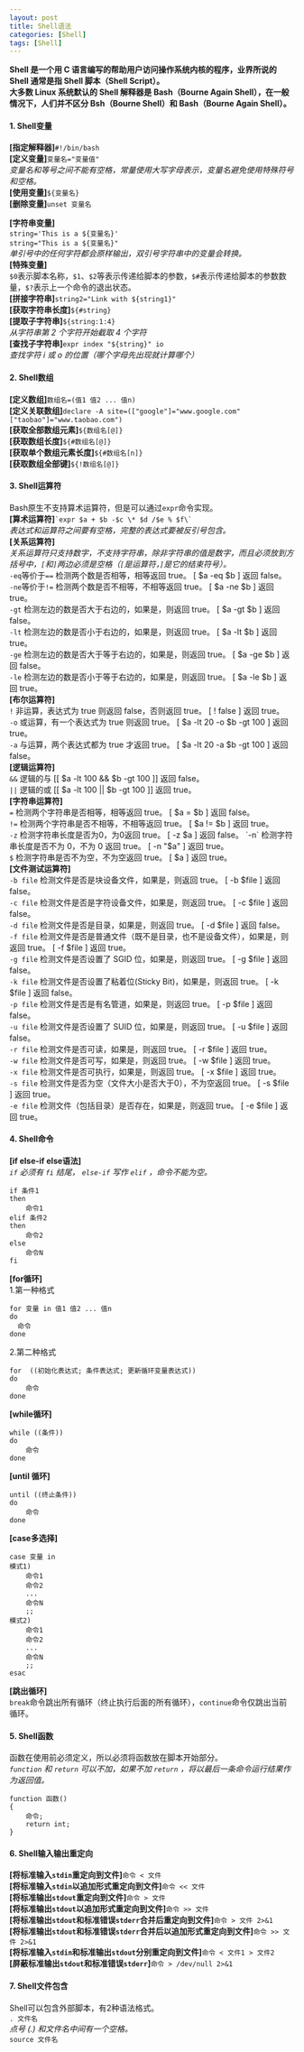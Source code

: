 ```yaml
---
layout: post
title: Shell语法
categories: [Shell]
tags: [Shell]
---
```

**Shell 是一个用 C 语言编写的帮助用户访问操作系统内核的程序，业界所说的 Shell 通常是指 Shell 脚本（Shell Script）。  
大多数 Linux 系统默认的 Shell 解释器是 Bash（Bourne Again Shell），在一般情况下，人们并不区分 Bsh（Bourne Shell）和 Bash（Bourne Again Shell）。**  
#### 1. Shell变量
**[指定解释器]**`#!/bin/bash`  
**[定义变量]**`变量名="变量值"`  
*变量名和等号之间不能有空格，常量使用大写字母表示，变量名避免使用特殊符号和空格。*  
**[使用变量]**`${变量名}`  
**[删除变量]**`unset 变量名`  
<!-- more -->  
**[字符串变量]**  
`string='This is a ${变量名}'`  
`string="This is a ${变量名}"`  
*单引号中的任何字符都会原样输出，双引号字符串中的变量会转换。*  
**[特殊变量]**  
 `$0`表示脚本名称，`$1`、`$2`等表示传递给脚本的参数，`$#`表示传递给脚本的参数数量，`$?`表示上一个命令的退出状态。  
**[拼接字符串]**`string2="Link with ${string1}"`  
**[获取字符串长度]**`${#string}`  
**[提取子字符串]**`${string:1:4}`  
*从字符串第 2 个字符开始截取 4 个字符*  
**[查找子字符串]**`expr index "${string}" io`  
*查找字符 i 或 o 的位置（哪个字母先出现就计算哪个）*  
#### 2. Shell数组
**[定义数组]**`数组名=(值1 值2 ... 值n)`  
**[定义关联数组]**`declare -A site=(["google"]="www.google.com" ["taobao"]="www.taobao.com")`  
**[获取全部数组元素]**`${数组名[@]}`  
**[获取数组长度]**`${#数组名[@]}`  
**[获取单个数组元素长度]**`${#数组名[n]}`  
**[获取数组全部键]**`${!数组名[@]}`  
#### 3. Shell运算符
Bash原生不支持算术运算符，但是可以通过`expr`命令实现。  
**[算术运算符]**`` `expr $a + $b -$c \* $d /$e % $f\` ``  
*表达式和运算符之间要有空格，完整的表达式要被反引号包含。*  
**[关系运算符]**  
*关系运算符只支持数字，不支持字符串，除非字符串的值是数字，而且必须放到方括号中，`[`和`]`两边必须是空格（`[`是运算符，`]`是它的结束符号）。*  
`-eq`等价于`==`	检测两个数是否相等，相等返回 true。	[ $a -eq $b ] 返回 false。  
`-ne`等价于`!=`	检测两个数是否不相等，不相等返回 true。	[ $a -ne $b ] 返回 true。  
`-gt`	检测左边的数是否大于右边的，如果是，则返回 true。	[ $a -gt $b ] 返回 false。  
`-lt`	检测左边的数是否小于右边的，如果是，则返回 true。	[ $a -lt $b ] 返回 true。  
`-ge`	检测左边的数是否大于等于右边的，如果是，则返回 true。	[ $a -ge $b ] 返回 false。  
`-le`	检测左边的数是否小于等于右边的，如果是，则返回 true。	[ $a -le $b ] 返回 true。  
**[布尔运算符]**  
`!`	非运算，表达式为 true 则返回 false，否则返回 true。	[ ! false ] 返回 true。  
`-o`	或运算，有一个表达式为 true 则返回 true。	[ $a -lt 20 -o $b -gt 100 ] 返回 true。  
`-a`	与运算，两个表达式都为 true 才返回 true。	[ $a -lt 20 -a $b -gt 100 ] 返回 false。  
**[逻辑运算符]**  
`&&`	逻辑的与	[[ $a -lt 100 && $b -gt 100 ]] 返回 false。  
`||`	逻辑的或	[[ $a -lt 100 || $b -gt 100 ]] 返回 true。  
**[字符串运算符]**  
`=`	检测两个字符串是否相等，相等返回 true。	[ $a = $b ] 返回 false。  
`!=`	检测两个字符串是否不相等，不相等返回 true。	[ $a != $b ] 返回 true。  
`-z`	检测字符串长度是否为0，为0返回 true。	[ -z $a ] 返回 false。  
`-n`	检测字符串长度是否不为 0，不为 0 返回 true。	[ -n "$a" ] 返回 true。  
`$`	检测字符串是否不为空，不为空返回 true。	[ $a ] 返回 true。  
**[文件测试运算符]**  
`-b file`	检测文件是否是块设备文件，如果是，则返回 true。	[ -b $file ] 返回 false。  
`-c file`	检测文件是否是字符设备文件，如果是，则返回 true。	[ -c $file ] 返回 false。  
`-d file`	检测文件是否是目录，如果是，则返回 true。	[ -d $file ] 返回 false。  
`-f file`	检测文件是否是普通文件（既不是目录，也不是设备文件），如果是，则返回 true。	[ -f $file ] 返回 true。  
`-g file`	检测文件是否设置了 SGID 位，如果是，则返回 true。	[ -g $file ] 返回 false。  
`-k file`	检测文件是否设置了粘着位(Sticky Bit)，如果是，则返回 true。	[ -k $file ] 返回 false。  
`-p file`	检测文件是否是有名管道，如果是，则返回 true。	[ -p $file ] 返回 false。  
`-u file`	检测文件是否设置了 SUID 位，如果是，则返回 true。	[ -u $file ] 返回 false。  
`-r file`	检测文件是否可读，如果是，则返回 true。	[ -r $file ] 返回 true。  
`-w file`	检测文件是否可写，如果是，则返回 true。	[ -w $file ] 返回 true。  
`-x file`	检测文件是否可执行，如果是，则返回 true。	[ -x $file ] 返回 true。  
`-s file`	检测文件是否为空（文件大小是否大于0），不为空返回 true。	[ -s $file ] 返回 true。  
`-e file`	检测文件（包括目录）是否存在，如果是，则返回 true。	[ -e $file ] 返回 true。  
#### 4. Shell命令
**[if else-if else语法]**  
*`if` 必须有 `fi` 结尾， `else-if` 写作 `elif` ，命令不能为空。*  
```
if 条件1
then
    命令1
elif 条件2 
then 
    命令2
else
    命令N
fi
```
**[for循环]**  
1.第一种格式  
```
for 变量 in 值1 值2 ... 值n
do
  命令
done
```
2.第二种格式  
```
for  ((初始化表达式; 条件表达式; 更新循环变量表达式))
do
    命令
done
```
**[while循环]**  
```
while ((条件))
do
    命令
done
```
**[until 循环]**  
```
until ((终止条件))
do
    命令
done
```
**[case多选择]**  
```
case 变量 in
模式1)
    命令1
    命令2
    ...
    命令N
    ;;
模式2)
    命令1
    命令2
    ...
    命令N
    ;;
esac
```
**[跳出循环]**  
`break`命令跳出所有循环（终止执行后面的所有循环），`continue`命令仅跳出当前循环。  
#### 5. Shell函数
函数在使用前必须定义，所以必须将函数放在脚本开始部分。  
*`function` 和 `return` 可以不加，如果不加 `return` ，将以最后一条命令运行结果作为返回值。*  
```
function 函数()
{
    命令;
    return int;
}
```
#### 6. Shell输入输出重定向
**[将标准输入`stdin`重定向到文件]**`命令 < 文件`  
**[将标准输入`stdin`以追加形式重定向到文件]**`命令 << 文件`  
**[将标准输出`stdout`重定向到文件]**`命令 > 文件`  
**[将标准输出`stdout`以追加形式重定向到文件]**`命令 >> 文件`  
**[将标准输出`stdout`和标准错误`stderr`合并后重定向到文件]**`命令 > 文件 2>&1`  
**[将标准输出`stdout`和标准错误`stderr`合并后以追加形式重定向到文件]**`命令 >> 文件 2>&1`  
**[将标准输入`stdin`和标准输出`stdout`分别重定向到文件]**`命令 < 文件1 > 文件2`  
**[屏蔽标准输出`stdout`和标准错误`stderr`]**`命令 > /dev/null 2>&1`  
#### 7. Shell文件包含
Shell可以包含外部脚本，有2种语法格式。  
`. 文件名`  
*点号 (.) 和文件名中间有一个空格。*  
`source 文件名`  
